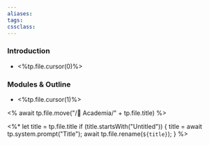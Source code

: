 ```yaml
---
aliases:
tags:
cssclass:
---
```


### Introduction
- <%tp.file.cursor(0)%>

### Modules & Outline
- <%tp.file.cursor(1)%>

<% await tp.file.move("/🌴 Academia/" + tp.file.title) %>

<%*
  let title = tp.file.title
  if (title.startsWith("Untitled")) {
    title = await tp.system.prompt("Title");
    await tp.file.rename(`${title}`);
  } 
%>